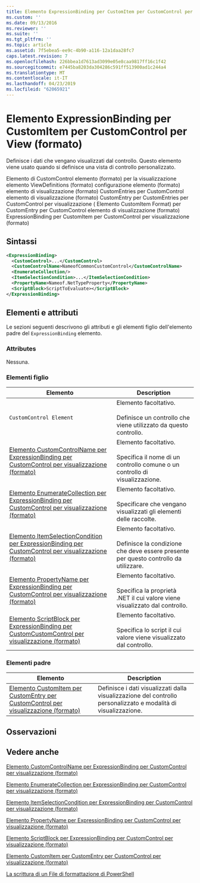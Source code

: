 ```yaml
---
title: Elemento ExpressionBinding per CustomItem per CustomControl per visualizzazione (formato) | Microsoft Docs
ms.custom: ''
ms.date: 09/13/2016
ms.reviewer: ''
ms.suite: ''
ms.tgt_pltfrm: ''
ms.topic: article
ms.assetid: 7f5ebea5-ee9c-4b90-a116-12a1daa28fc7
caps.latest.revision: 7
ms.openlocfilehash: 226bbea1d7613ad3099e05e8caa9817ff16c1f42
ms.sourcegitcommit: e7445ba8203da304286c591ff513900ad1c244a4
ms.translationtype: MT
ms.contentlocale: it-IT
ms.lasthandoff: 04/23/2019
ms.locfileid: "62065921"
---
```

# <a name="expressionbinding-element-for-customitem-for-customcontrol-for-view-format"></a>Elemento ExpressionBinding per CustomItem per CustomControl per View (formato)

Definisce i dati che vengano visualizzati dal controllo. Questo elemento viene usato quando si definisce una vista di controllo personalizzato.

Elemento di CustomControl elemento (formato) per la visualizzazione elemento ViewDefinitions (formato) configurazione elemento (formato) elemento di visualizzazione (formato) CustomEntries per CustomControl elemento di visualizzazione (formato) CustomEntry per CustomEntries per CustomControl per visualizzazione ( Elemento CustomItem Format) per CustomEntry per CustomControl elemento di visualizzazione (formato) ExpressionBinding per CustomItem per CustomControl per visualizzazione (formato)

## <a name="syntax"></a>Sintassi

```xml
<ExpressionBinding>
  <CustomControl>...</CustomControl>
  <CustomControlName>NameofCommonCustomControl</CustomControlName>
  <EnumerateCollection/>
  <ItemSelectionCondition>...</ItemSelectionCondition>
  <PropertyName>Nameof.NetTypeProperty</PropertyName>
  <ScriptBlock>ScriptToEvaluate></ScriptBlock>
</ExpressionBinding>
```

## <a name="attributes-and-elements"></a>Elementi e attributi

Le sezioni seguenti descrivono gli attributi e gli elementi figlio dell'elemento padre del `ExpressionBinding` elemento.

### <a name="attributes"></a>Attributes

Nessuna.

### <a name="child-elements"></a>Elementi figlio

|Elemento|Description|
|-------------|-----------------|
|`CustomControl Element`|Elemento facoltativo.<br /><br /> Definisce un controllo che viene utilizzato da questo controllo.|
|[Elemento CustomControlName per ExpressionBinding per CustomControl per visualizzazione (formato)](./customcontrolname-element-for-expressionbinding-for-customcontrol-for-view-format.md)|Elemento facoltativo.<br /><br /> Specifica il nome di un controllo comune o un controllo di visualizzazione.|
|[Elemento EnumerateCollection per ExpressionBinding per CustomControl per visualizzazione (formato)](./enumeratecollection-element-for-expressionbinding-for-customcontrol-for-view-format.md)|Elemento facoltativo.<br /><br /> Specificare che vengano visualizzati gli elementi delle raccolte.|
|[Elemento ItemSelectionCondition per ExpressionBinding per CustomControl per visualizzazione (formato)](./itemselectioncondition-element-for-expressionbinding-for-customcontrol-format.md)|Elemento facoltativo.<br /><br /> Definisce la condizione che deve essere presente per questo controllo da utilizzare.|
|[Elemento PropertyName per ExpressionBinding per CustomControl per visualizzazione (formato)](./propertyname-element-for-expressionbinding-for-customcontrol-for-view-format.md)|Elemento facoltativo.<br /><br /> Specifica la proprietà .NET il cui valore viene visualizzato dal controllo.|
|[Elemento ScriptBlock per ExpressionBinding per CustomCustomControl per visualizzazione (formato)](./scriptblock-element-for-expressionbinding-for-customcontrol-for-view-format.md)|Elemento facoltativo.<br /><br /> Specifica lo script il cui valore viene visualizzato dal controllo.|

### <a name="parent-elements"></a>Elementi padre

|Elemento|Description|
|-------------|-----------------|
|[Elemento CustomItem per CustomEntry per CustomControl per visualizzazione (formato)](./customitem-element-for-customentry-for-customcontrol-for-view-format.md)|Definisce i dati visualizzati dalla visualizzazione del controllo personalizzato e modalità di visualizzazione.|

## <a name="remarks"></a>Osservazioni

## <a name="see-also"></a>Vedere anche

[Elemento CustomControlName per ExpressionBinding per CustomControl per visualizzazione (formato)](./customcontrolname-element-for-expressionbinding-for-customcontrol-for-view-format.md)

[Elemento EnumerateCollection per ExpressionBinding per CustomControl per visualizzazione (formato)](./enumeratecollection-element-for-expressionbinding-for-customcontrol-for-view-format.md)

[Elemento ItemSelectionCondition per ExpressionBinding per CustomControl per visualizzazione (formato)](./itemselectioncondition-element-for-expressionbinding-for-customcontrol-format.md)

[Elemento PropertyName per ExpressionBinding per CustomControl per visualizzazione (formato)](./propertyname-element-for-expressionbinding-for-customcontrol-for-view-format.md)

[Elemento ScriptBlock per ExpressionBinding per CustomControl per visualizzazione (formato)](./scriptblock-element-for-expressionbinding-for-customcontrol-for-view-format.md)

[Elemento CustomItem per CustomEntry per CustomControl per visualizzazione (formato)](./customitem-element-for-customentry-for-customcontrol-for-view-format.md)

[La scrittura di un File di formattazione di PowerShell](./writing-a-powershell-formatting-file.md)
